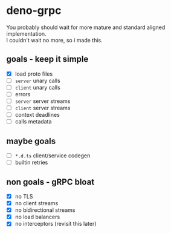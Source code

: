 # deno-grpc

You probably should wait for more mature and standard aligned implementation.  
I couldn't wait no more, so i made this.

## goals - keep it simple

- [x] load proto files
- [ ] `server` unary calls
- [ ] `client` unary calls
- [ ] errors
- [ ] `server` server streams
- [ ] `client` server streams
- [ ] context deadlines
- [ ] calls metadata

## maybe goals

- [ ] `*.d.ts` client/service codegen
- [ ] builtin retries

## non goals - gRPC bloat

- [x] no TLS
- [x] no client streams
- [x] no bidirectional streams
- [x] no load balancers
- [x] no interceptors (revisit this later)
